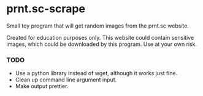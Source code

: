 # prnt.sc-scrape
Small toy program that will get random images from the prnt.sc website.

Created for education purposes only. This website could contain sensitive images, which could be downloaded by this program. Use at your own risk.

### TODO
* Use a python library instead of wget, although it works just fine.
* Clean up command line argument input.
* Make output prettier.
